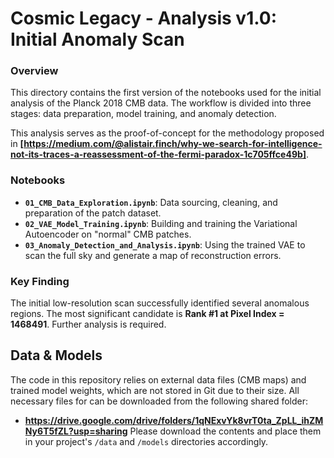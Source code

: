 # Cosmic Legacy - Analysis v1.0: Initial Anomaly Scan

### Overview

This directory contains the first version of the notebooks used for the initial analysis of the Planck 2018 CMB data. The workflow is divided into three stages: data preparation, model training, and anomaly detection.

This analysis serves as the proof-of-concept for the methodology proposed in **[https://medium.com/@alistair.finch/why-we-search-for-intelligence-not-its-traces-a-reassessment-of-the-fermi-paradox-1c705ffce49b]**.

### Notebooks

* **`01_CMB_Data_Exploration.ipynb`**: Data sourcing, cleaning, and preparation of the patch dataset.
* **`02_VAE_Model_Training.ipynb`**: Building and training the Variational Autoencoder on "normal" CMB patches.
* **`03_Anomaly_Detection_and_Analysis.ipynb`**: Using the trained VAE to scan the full sky and generate a map of reconstruction errors.

### Key Finding

The initial low-resolution scan successfully identified several anomalous regions. The most significant candidate is **Rank #1 at Pixel Index = 1468491**. Further analysis is required.

## Data & Models

The code in this repository relies on external data files (CMB maps) and trained model weights, which are not stored in Git due to their size.
All necessary files for can be downloaded from the following shared folder:
* **https://drive.google.com/drive/folders/1qNExvYk8vrT0ta_ZpLL_ihZMNy6T5fZL?usp=sharing**
Please download the contents and place them in your project's `/data` and `/models` directories accordingly.
